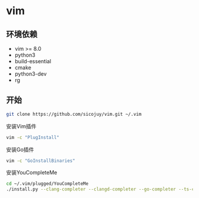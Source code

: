 vim
===

环境依赖
--------

* vim >= 8.0
* python3
* build-essential
* cmake
* python3-dev
* rg

开始
----

```bash
git clone https://github.com/sicojuy/vim.git ~/.vim
```

安装Vim插件
```bash
vim -c "PlugInstall"
```

安装Go插件
```bash
vim -c "GoInstallBinaries"
```

安装YouCompleteMe
```bash
cd ~/.vim/plugged/YouCompleteMe
./install.py --clang-completer --clangd-completer --go-completer --ts-completer
```
